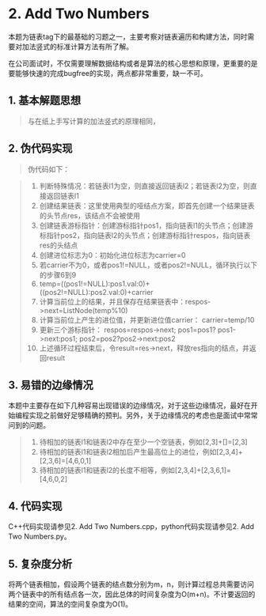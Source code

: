 # 2. Add Two Numbers

  本题为链表tag下的最基础的习题之一，主要考察对链表遍历和构建方法，同时需要对加法竖式的标准计算方法有所了解。
  
  在公司面试时，不仅需要理解数据结构或者是算法的核心思想和原理，更重要的是要能够快速的完成bugfree的实现，两点都非常重要，缺一不可。
  
  ## 1. 基本解题思想
  > 与在纸上手写计算的加法竖式的原理相同，
  
  
  ## 2. 伪代码实现
  > 伪代码如下：

  > 1. 判断特殊情况：若链表l1为空，则直接返回链表l2；若链表l2为空，则直接返回链表l1
  > 2. 创建结果链表：这里使用典型的哑结点方案，即首先创建一个结果链表的头节点res，该结点不会被使用
  > 3. 创建链表游标指针：创建游标指针pos1，指向链表l1的头节点；创建游标指针pos2，指向链表l2的头节点；创建游标指针respos，指向链表res的头结点
  > 4. 创建进位标志为0：初始化进位标志为carrier=0
  > 5. 若carrier不为0，或者pos1!=NULL，或者pos2!=NULL，循环执行以下的步骤6到9
  > 6. temp=((pos1!=NULL):pos1.val:0)+((pos2!=NULL):pos2.val:0)+carrier
  > 7. 计算当前位上的结果，并且保存在结果链表中：respos->next=ListNode(temp%10)
  > 8. 计算当前位上产生的进位值，并更新进位值carrier： carrier=temp/10
  > 9. 更新三个游标指针： respos=respos->next; pos1=pos1? pos1->next:pos1; pos2=pos2?pos2->next:pos2
  > 9. 上述循环过程结束后，令result=res->next，释放res指向的结点，并返回result
  
  
  ## 3. 易错的边缘情况
  本题中主要存在如下几种容易出现错误的边缘情况，对于这些边缘情况，最好在开始编程实现之前做好足够精确的预判。另外，关于边缘情况的考虑也是面试中常常问到的问题。
  
  > 1. 待相加的链表l1和链表l2中存在至少一个空链表，例如\[2,3]+\[]=\[2,3]
  > 2. 待相加的链表l1和链表l2相加后产生最高位上的进位，例如\[2,3,4]+\[2,3,6]=\[4,6,0,1]
  > 3. 待相加的链表l1和链表l2的长度不相等，例如\[2,3,4]+\[2,3,6,1]=\[4,6,0,2]
  
  ## 4. 代码实现
  C++代码实现请参见2. Add Two Numbers.cpp，python代码实现请参见2. Add Two Numbers.py。
  
  ## 5. 复杂度分析
  将两个链表相加，假设两个链表的结点数分别为m，n，则计算过程总共需要访问两个链表中的所有结点各一次，因此总体的时间复杂度为O(m+n)。不计要返回的结果的空间，算法的空间复杂度为O(1)。
